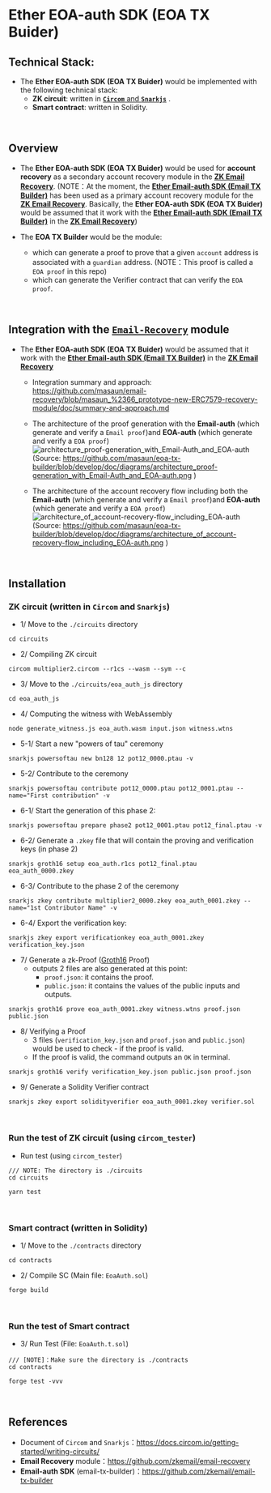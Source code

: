 # Ether EOA-auth SDK (EOA TX Buider)

## Technical Stack:
- The **Ether EOA-auth SDK (EOA TX Buider)** would be implemented with the following technical stack:
  - **ZK circuit**: written in [**`Circom`** and **`Snarkjs`**](https://docs.circom.io/) .
  - **Smart contract**: written in Solidity.

<br>

## Overview

- The **Ether EOA-auth SDK (EOA TX Buider)** would be used for **account recovery** as a secondary account recovery module in the [**ZK Email Recovery**](https://github.com/zkemail/email-recovery). (NOTE：At the moment, the [**Ether Email-auth SDK (Email TX Builder)**](https://github.com/zkemail/email-tx-builder) has been used as a primary account recovery module for the [**ZK Email Recovery**](https://github.com/zkemail/email-recovery). Basically, the **Ether EOA-auth SDK (EOA TX Buider)** would be assumed that it work with the [**Ether Email-auth SDK (Email TX Builder)**](https://github.com/zkemail/email-tx-builder) in the [**ZK Email Recovery**](https://github.com/zkemail/email-recovery))

- The **EOA TX Builder** would be the module:
  - which can generate a proof to prove that a given `account` address is associated with a `guardian` address. (NOTE：This proof is called a `EOA proof` in this repo)
  - which can generate the Verifier contract that can verify the `EOA proof`.

<br>

## Integration with the [`Email-Recovery`](https://github.com/zkemail/email-recovery) module

- The **Ether EOA-auth SDK (EOA TX Buider)** would be assumed that it work with the [**Ether Email-auth SDK (Email TX Builder)**](https://github.com/zkemail/email-tx-builder) in the [**ZK Email Recovery**](https://github.com/zkemail/email-recovery)
   - Integration summary and approach:
      https://github.com/masaun/email-recovery/blob/masaun_%2366_prototype-new-ERC7579-recovery-module/doc/summary-and-approach.md

   - The architecture of the proof generation with the **Email-auth** (which generate and verify a `Email proof`)and **EOA-auth** (which generate and verify a `EOA proof`)
      ![architecture_proof-generation_with_Email-Auth_and_EOA-auth](https://github.com/user-attachments/assets/ce1f6ec1-3f7f-41e0-a275-8e6668caf3e0)
      (Source: https://github.com/masaun/eoa-tx-builder/blob/develop/doc/diagrams/architecture_proof-generation_with_Email-Auth_and_EOA-auth.png ) 

   - The architecture of the account recovery flow including both the **Email-auth** (which generate and verify a `Email proof`)and **EOA-auth** (which generate and verify a `EOA proof`)
      ![architecture_of_account-recovery-flow_including_EOA-auth](https://github.com/user-attachments/assets/665ad240-0971-4db6-8c7c-4ca6325ef31f)
      (Source: https://github.com/masaun/eoa-tx-builder/blob/develop/doc/diagrams/architecture_of_account-recovery-flow_including_EOA-auth.png )


<br>

## Installation

### ZK circuit (written in `Circom` and `Snarkjs`)

- 1/ Move to the `./circuits` directory
```shell
cd circuits
```

- 2/ Compiling ZK circuit
```shell
circom multiplier2.circom --r1cs --wasm --sym --c
```

- 3/ Move to the `./circuits/eoa_auth_js` directory
```shell
cd eoa_auth_js
```

- 4/ Computing the witness with WebAssembly
```shell
node generate_witness.js eoa_auth.wasm input.json witness.wtns
```

- 5-1/ Start a new "powers of tau" ceremony
```shell
snarkjs powersoftau new bn128 12 pot12_0000.ptau -v
```

- 5-2/ Contribute to the ceremony
```shell
snarkjs powersoftau contribute pot12_0000.ptau pot12_0001.ptau --name="First contribution" -v
```

- 6-1/ Start the generation of this phase 2:
```shell
snarkjs powersoftau prepare phase2 pot12_0001.ptau pot12_final.ptau -v
```

- 6-2/ Generate a `.zkey` file that will contain the proving and verification keys (in phase 2)
```shell
snarkjs groth16 setup eoa_auth.r1cs pot12_final.ptau eoa_auth_0000.zkey
```

- 6-3/ Contribute to the phase 2 of the ceremony
```shell
snarkjs zkey contribute multiplier2_0000.zkey eoa_auth_0001.zkey --name="1st Contributor Name" -v
```

- 6-4/ Export the verification key:
```shell
snarkjs zkey export verificationkey eoa_auth_0001.zkey verification_key.json
```

- 7/ Generate a zk-Proof ([Groth16](https://eprint.iacr.org/2016/260) Proof) 
   - outputs 2 files are also generated at this point:
      - `proof.json`: it contains the proof.
      - `public.json`: it contains the values of the public inputs and outputs.
```shell
snarkjs groth16 prove eoa_auth_0001.zkey witness.wtns proof.json public.json
```

- 8/ Verifying a Proof
   - 3 files (`verification_key.json` and `proof.json` and `public.json`) would be used to check - if the proof is valid. 
   - If the proof is valid, the command outputs an `OK` in terminal.
```shell
snarkjs groth16 verify verification_key.json public.json proof.json
```

- 9/ Generate a Solidity Verifier contract
```shell
snarkjs zkey export solidityverifier eoa_auth_0001.zkey verifier.sol
```

<br>

### Run the test of ZK circuit (using `circom_tester`)
- Run test (using `circom_tester`)
```shell
/// NOTE: The directory is ./circuits
cd circuits

yarn test
```


<br>


### Smart contract (written in Solidity)

- 1/ Move to the `./contracts` directory
```shell
cd contracts
```

- 2/ Compile SC (Main file: `EoaAuth.sol`)
```shell
forge build
```

<br>

### Run the test of Smart contract
- 3/ Run Test (File: `EoaAuth.t.sol`)
```shell
/// [NOTE]：Make sure the directory is ./contracts
cd contracts

forge test -vvv
```


<br>

## References

- Document of `Circom` and `Snarkjs`：https://docs.circom.io/getting-started/writing-circuits/
- **Email Recovery** module：https://github.com/zkemail/email-recovery
- **Email-auth SDK** (email-tx-builder)：https://github.com/zkemail/email-tx-builder
